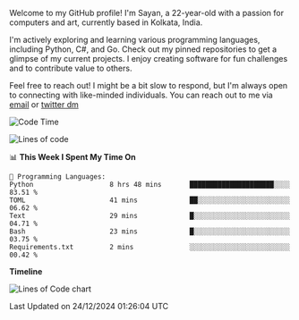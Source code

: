 Welcome to my GitHub profile! I'm Sayan, a 22-year-old with a passion for computers and art, currently based in Kolkata, India.

I'm actively exploring and learning various programming languages, including Python, C#, and Go. Check out my pinned repositories to get a glimpse of my current projects. I enjoy creating software for fun challenges and to contribute value to others.

Feel free to reach out! I might be a bit slow to respond, but I'm always open to connecting with like-minded individuals. You can reach out to me via [email](mailto:me@sayanbiswas.in) or [twitter dm](https://twitter.com/TheDankDel)

<!--START_SECTION:waka-->
![Code Time](http://img.shields.io/badge/Code%20Time-2%2C006%20hrs%2055%20mins-blue)

![Lines of code](https://img.shields.io/badge/From%20Hello%20World%20I%27ve%20Written-6.4%20million%20lines%20of%20code-blue)

📊 **This Week I Spent My Time On** 

```text
💬 Programming Languages: 
Python                   8 hrs 48 mins       █████████████████████░░░░   83.51 % 
TOML                     41 mins             ██░░░░░░░░░░░░░░░░░░░░░░░   06.62 % 
Text                     29 mins             █░░░░░░░░░░░░░░░░░░░░░░░░   04.71 % 
Bash                     23 mins             █░░░░░░░░░░░░░░░░░░░░░░░░   03.75 % 
Requirements.txt         2 mins              ░░░░░░░░░░░░░░░░░░░░░░░░░   00.42 % 
```

**Timeline**

![Lines of Code chart](https://raw.githubusercontent.com/Dank-del/Dank-del/main/assets/bar_graph.png)


 Last Updated on 24/12/2024 01:26:04 UTC
<!--END_SECTION:waka-->
